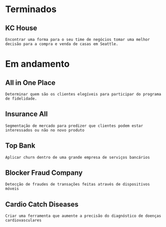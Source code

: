 # Terminados

## KC House
```Encontrar uma forma para o seu time de negócios tomar uma melhor decisão para a compra e venda de casas em Seattle.```

# Em andamento

## All in One Place
```Determinar quem são os clientes elegíveis para participar do programa de fidelidade.```

## Insurance All
```Segmentação de mercado para predizer que clientes podem estar interessados ou não no novo produto```

## Top Bank
```Aplicar churn dentro de uma grande empresa de serviços bancários```

## Blocker Fraud Company
```Detecção de fraudes de transações feitas através de dispositivos móveis```

## Cardio Catch Diseases
```Criar uma ferramenta que aumente a precisão do diagnóstico de doenças cardiovasculares```
